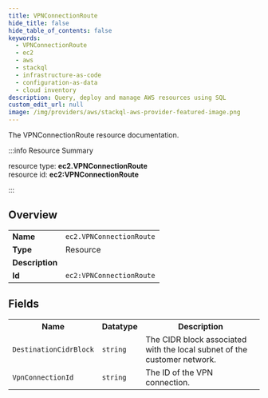 ```yaml
---
title: VPNConnectionRoute
hide_title: false
hide_table_of_contents: false
keywords:
  - VPNConnectionRoute
  - ec2
  - aws
  - stackql
  - infrastructure-as-code
  - configuration-as-data
  - cloud inventory
description: Query, deploy and manage AWS resources using SQL
custom_edit_url: null
image: /img/providers/aws/stackql-aws-provider-featured-image.png
---
```

The VPNConnectionRoute resource documentation.

:::info Resource Summary

<div class="row">
<div class="providerDocColumn">
<span>resource type:&nbsp;<b>ec2.VPNConnectionRoute</b></span><br />
<span>resource id:&nbsp;<b>ec2:VPNConnectionRoute</b></span><br />
</div>
</div>

:::

## Overview
<table><tbody>
<tr><td><b>Name</b></td><td><code>ec2.VPNConnectionRoute</code></td></tr>
<tr><td><b>Type</b></td><td>Resource</td></tr>
<tr><td><b>Description</b></td><td></td></tr>
<tr><td><b>Id</b></td><td><code>ec2:VPNConnectionRoute</code></td></tr>
</tbody></table>

## Fields
<table><tbody>
<tr><th>Name</th><th>Datatype</th><th>Description</th></tr>
<tr><td><code>DestinationCidrBlock</code></td><td><code>string</code></td><td>The CIDR block associated with the local subnet of the customer network.</td></tr><tr><td><code>VpnConnectionId</code></td><td><code>string</code></td><td>The ID of the VPN connection.</td></tr>
</tbody></table>